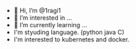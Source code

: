 - 👋 Hi, I’m @1ragi1
- 👀 I’m interested in ...
- 🌱 I’m currently learning ...
- I'm styuding language. (python java C)
- I'm interested to kubernetes and docker.

